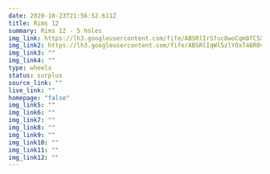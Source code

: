 ```yaml
---
date: 2020-10-23T21:56:52.611Z
title: Rims 12
summary: Rims 12 - 5 holes
img_link: https://lh3.googleusercontent.com/fife/ABSRlIrSfuc8woCqm8fC5XnojJ0YymHHEIjZuQl6MqHDUy71I4oaQRrQhZkRRP70_yYqcDyHQKbTXv1Bd5IG94d6bOj7sv_jZe9LPtXO9ZHMbtzfw8n516vDzKX4eTGQzNX7Yky0grTp-PAIoJWJO_PgG3d9oyRQwicH6CT3v9esp4qJnP4PBUDDdmG5Q4WAU-Prxlk5lMaPp3Znxwo_s4kzeBXvZ6RX8as0qNVJoMh_2b4d7M2ECFQHBu4VDT8-jkAbxYlIYFzTOkDLZtYTgSn2zYUo37wJYpo5ykAceNVnUwHZf2PoLdhBLrv_EbHwRnlB1NVvLKXs9-MGBT5hRbI1Evw9zoNzEZw6FS6AZQ4_G1G5Ft_rJEPfh49SNHdHzS0uG_Wng2mtczPSQ_mJHZes5qslSpgw77dtlVr_DEU3RPN36RiXPIiVlWt3tY_1uhiq4Nd4hsAL5IhBRVaNZFXUxQIrLxrFdR2PXKqzBpe8rDZXjmKYNmZXxQApi2tO4oJqGIbDFQ1a1Y2i2Ec0leCI2s8O8bg8hCnlThuNImXOd5oPNV0ydGdgqaIYuKgsprzbgLd7uiZbcVLzjsIaDh24AJBme8smyHZ65K6eLMf5DFlvB1uNG9b0-ak9svnO6oYWeH4eLWOXkFLnWaiDtuD6YLXksDI54IGemTaRYUdrOLQnuheGJQNMTIr6FAStnsggg_7MOsfqZAA9Lce2VZp1KKxrmbBfZ1nHsQ=w738-h666-ft
img_link2: https://lh3.googleusercontent.com/fife/ABSRlIqWl5zlYOxT46ROvDSelBRaDfbSx7X-rSXBxad9LLpm1cKS7WL9ZwZNcPodpzF_GBBZm74v_JeI9ktHHBgo6gkUy7EmpJ1WP0I6CbwuVJCBl8sbzFK4Q34A6T0HG7vBZwKpnozMU01AnkRws-U3zAJ9-9qlIxBzA6XxHjbLzke2W0QubjkHzTXNc_SA9-d2S_htgGTQWkhPRNDyljtt7niAJz56kgfg_uPkpcXKnqMBoQZ6Cg8dVwXzhFEegHmJ4tLKovSJwVBI5oKfRFzedOg2PwevJKXk0qlSVWA9RUJTq5DfN0z6-GxdzT5sDgxzvv3x-4A-Ir-ltm33q2B1blypo99GuB2yfvOEc7z7p4jC5cysDJMBMBDAMDcw28c98ZBVoOPpZ7FG0CAplzO4ae3TyrgPzYCT9mlSAjkhOuzvtJjRsgso8c_OJcPDhZJhcyO_0HY5JYeTb8CB6wl15e3j7SmntjuKvuds-AXA_Zs2sj7oNxtEnzy9_Qnkqu1TELSiHaBfuJFDRAYOCBSD246rJlm_zxuonVxCf8ylqI_T6MtGB5pILgSdEMpc03l2zVA744pvE0--E69M2PY0CmZGI9XgrTN61O92XxRC5Hpdyt8uer9wdh5rKsoraj9u2OAysnOXuwL9gBXt_wVdSyC8YR5qrdWS4Q_GT7NK-SPr4v4UXhfuRp-4c9IMnDCahMTNx9n7dfv0CDJlgQA47Z5EjbmlPEOadw=w738-h666-ft
img_link3: ""
img_link4: ""
type: wheels
status: surplus
source_link: ""
live_link: ""
homepage: "false"
img_link5: ""
img_link6: ""
img_link7: ""
img_link8: ""
img_link9: ""
img_link10: ""
img_link11: ""
img_link12: ""
---
```

